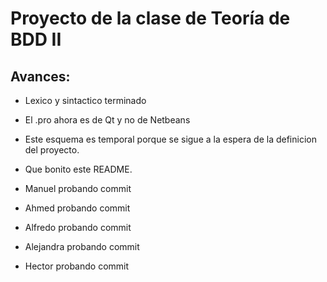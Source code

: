 Proyecto de la clase de Teoría de BDD II
========================================

Avances:
--------

* Lexico y sintactico terminado

* El .pro ahora es de Qt y no de Netbeans

* Este esquema es temporal porque se sigue a la espera de la definicion del proyecto.

* Que bonito este README.

* Manuel probando commit

* Ahmed probando commit

* Alfredo probando commit

* Alejandra probando commit

* Hector probando commit

